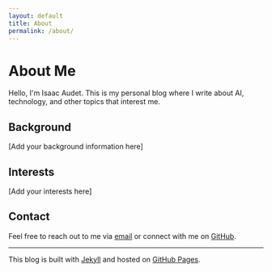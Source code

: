 ```yaml
---
layout: default
title: About
permalink: /about/
---
```


# About Me

Hello, I'm Isaac Audet. This is my personal blog where I write about AI, technology, and other topics that interest me.

## Background

[Add your background information here]

## Interests

[Add your interests here]

## Contact

Feel free to reach out to me via [email](mailto:your-email@example.com) or connect with me on [GitHub](https://github.com/isaacaudet).

---

This blog is built with [Jekyll](https://jekyllrb.com/) and hosted on [GitHub Pages](https://pages.github.com/). 